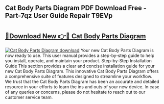 ## Cat Body Parts Diagram PDF Download Free - Part-7qz User Guide Repair T9EVp

# <h2><a href="http://dfly328.blite.top/?on=Cat+Body+Parts+Diagram">🔗Download New 👉🔴 Cat Body Parts Diagram</a></h2>

[![Cat Body Parts Diagram download](https://i.imgur.com/lujVjoI.png)](http://dfly328.blite.top/?on=Cat+Body+Parts+Diagram)
Your new Cat Body Parts Diagram is now ready to use. This user manual provides a step-by-step guide to help you install, operate, and maintain your product. Step-by-Step Installation Guide This section provides a clear and concise installation guide for your new Cat Body Parts Diagram. This innovative Cat Body Parts Diagram offers a comprehensive suite of features designed to streamline your workflow. We trust that the Cat Body Parts Diagram has been an accurate and detailed resource in your efforts to learn the ins and outs of your new device. In case of any queries or concerns, please do not hesitate to reach out to our customer service team.

